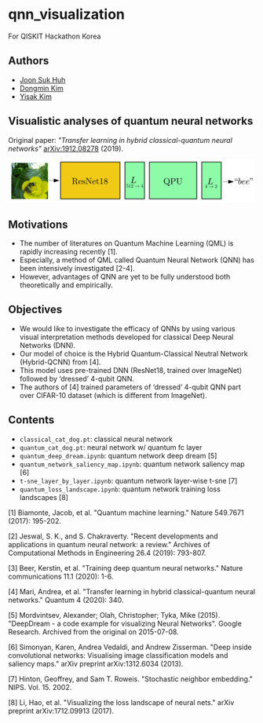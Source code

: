 # qnn_visualization
For QISKIT Hackathon Korea

## Authors
* [Joon Suk Huh](https://github.com/JsHHsJ)
* [Dongmin Kim](https://github.com/dmk2436)
* [Yisak Kim](https://github.com/yisakk)

## Visualistic analyses of quantum neural networks
Original paper: *"Transfer learning in hybrid classical-quantum neural networks"* [arXiv:1912.08278](https://arxiv.org/abs/1912.08278) (2019).

![Figure](figure_c2q_notebook.png)

## Motivations
* The number of literatures on Quantum Machine Learning (QML) is rapidly increasing recently [1].
* Especially, a method of QML called Quantum Neural Network (QNN) has been intensively investigated [2-4].
* However, advantages of QNN are yet to be fully understood both theoretically and empirically.

## Objectives
* We would like to investigate the efficacy of QNNs by using various visual interpretation methods developed for classical Deep Neural Networks (DNN).
* Our model of choice is the Hybrid Quantum-Classical Neutral Network (Hybrid-QCNN) from [4].
* This model uses pre-trained DNN (ResNet18, trained over ImageNet) followed by ‘dressed’ 4-qubit QNN. 
* The authors of [4] trained parameters of ‘dressed’ 4-qubit QNN part over CIFAR-10 dataset (which is different from ImageNet).

## Contents
* `classical_cat_dog.pt`: classical neural network
* `quantum_cat_dog.pt`: neural network w/ quantum fc layer
* `quantum_deep_dream.ipynb`: quantum network deep dream [5]
* `quantum_network_saliency_map.ipynb`: quantum network saliency map [6]
* `t-sne_layer_by_layer.ipynb`: quantum network layer-wise t-sne [7]
* `quantum_loss_landscape.ipynb`: quantum network training loss landscapes [8]

[1] Biamonte, Jacob, et al. "Quantum machine learning." Nature 549.7671 (2017): 195-202.

[2] Jeswal, S. K., and S. Chakraverty. "Recent developments and applications in quantum neural network: a review." Archives of Computational Methods in Engineering 26.4 (2019): 793-807.

[3] Beer, Kerstin, et al. "Training deep quantum neural networks." Nature communications 11.1 (2020): 1-6.

[4] Mari, Andrea, et al. "Transfer learning in hybrid classical-quantum neural networks." Quantum 4 (2020): 340.

[5] Mordvintsev, Alexander; Olah, Christopher; Tyka, Mike (2015). "DeepDream - a code example for visualizing Neural Networks". Google Research. Archived from the original on 2015-07-08.

[6] Simonyan, Karen, Andrea Vedaldi, and Andrew Zisserman. "Deep inside convolutional networks: Visualising image classification models and saliency maps." arXiv preprint arXiv:1312.6034 (2013).

[7] Hinton, Geoffrey, and Sam T. Roweis. "Stochastic neighbor embedding." NIPS. Vol. 15. 2002.

[8] Li, Hao, et al. "Visualizing the loss landscape of neural nets." arXiv preprint arXiv:1712.09913 (2017).
